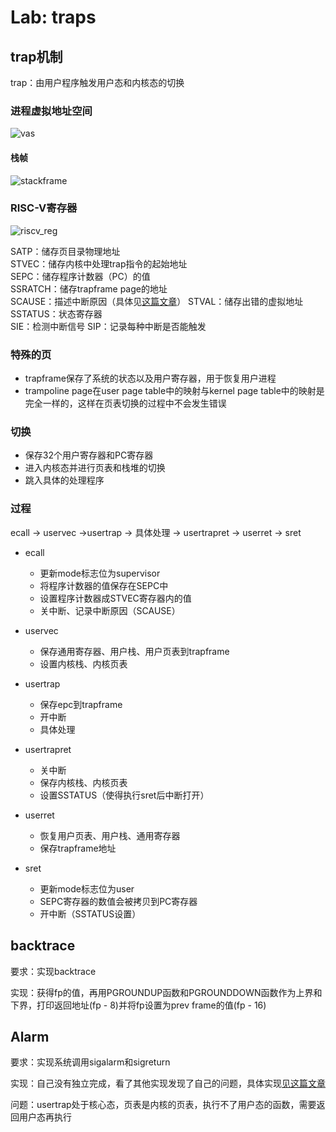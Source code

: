 # Lab: traps

## trap机制

trap：由用户程序触发用户态和内核态的切换

### 进程虚拟地址空间

![vas](https://906337931-files.gitbook.io/~/files/v0/b/gitbook-legacy-files/o/assets%2F-MHZoT2b_bcLghjAOPsJ%2F-MKlssQnZeSx7lgksqSn%2F-MKopGK-JjubGvX84-qy%2Fimage.png?alt=media&token=0084006f-eedf-44ac-b93e-a12c936e0cc0)


#### 栈帧

![stackframe](https://pic4.zhimg.com/80/v2-d7a2b1baeaf71d7e0c2cf306d80c49d7_720w.webp)


### RISC-V寄存器

![riscv_reg](https://906337931-files.gitbook.io/~/files/v0/b/gitbook-legacy-files/o/assets%2F-MHZoT2b_bcLghjAOPsJ%2F-MM-XjiGboAFe-3YvZfT%2F-MM0rYc4eVnR9nOesAAv%2Fimage.png?alt=media&token=f30ebac8-8dc0-4b5d-8aa7-b241a10b43b3)

SATP：储存页目录物理地址  
STVEC：储存内核中处理trap指令的起始地址  
SEPC：储存程序计数器（PC）的值  
SSRATCH：储存trapframe page的地址  
SCAUSE：描述中断原因（具体见[这篇文章](./Lab_copy_on_write_fork.md)）
STVAL：储存出错的虚拟地址  
SSTATUS：状态寄存器  
SIE：检测中断信号
SIP：记录每种中断是否能触发


### 特殊的页
- trapframe保存了系统的状态以及用户寄存器，用于恢复用户进程
- trampoline page在user page table中的映射与kernel page table中的映射是完全一样的，这样在页表切换的过程中不会发生错误

### 切换

- 保存32个用户寄存器和PC寄存器
- 进入内核态并进行页表和栈堆的切换
- 跳入具体的处理程序

### 过程

ecall -> uservec ->usertrap -> 具体处理 -> usertrapret -> userret -> sret

- ecall
  - 更新mode标志位为supervisor
  - 将程序计数器的值保存在SEPC中
  - 设置程序计数器成STVEC寄存器内的值
  - 关中断、记录中断原因（SCAUSE）

- uservec
  - 保存通用寄存器、用户栈、用户页表到trapframe
  - 设置内核栈、内核页表

- usertrap
  - 保存epc到trapframe
  - 开中断
  - 具体处理

- usertrapret
  - 关中断
  - 保存内核栈、内核页表
  - 设置SSTATUS（使得执行sret后中断打开）

- userret
  - 恢复用户页表、用户栈、通用寄存器
  - 保存trapframe地址

- sret
  - 更新mode标志位为user
  - SEPC寄存器的数值会被拷贝到PC寄存器
  - 开中断（SSTATUS设置）

## backtrace

要求：实现backtrace

实现：获得fp的值，再用PGROUNDUP函数和PGROUNDDOWN函数作为上界和下界，打印返回地址(fp - 8)并将fp设置为prev frame的值(fp - 16) 

## Alarm

要求：实现系统调用sigalarm和sigreturn

实现：自己没有独立完成，看了其他实现发现了自己的问题，具体实现[见这篇文章](https://blog.csdn.net/LostUnravel/article/details/121341055)

问题：usertrap处于核心态，页表是内核的页表，执行不了用户态的函数，需要返回用户态再执行

